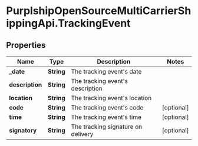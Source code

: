 # PurplshipOpenSourceMultiCarrierShippingApi.TrackingEvent

## Properties
Name | Type | Description | Notes
------------ | ------------- | ------------- | -------------
**_date** | **String** | The tracking event&#x27;s date | 
**description** | **String** | The tracking event&#x27;s description | 
**location** | **String** | The tracking event&#x27;s location | 
**code** | **String** | The tracking event&#x27;s code | [optional] 
**time** | **String** | The tracking event&#x27;s time | [optional] 
**signatory** | **String** | The tracking signature on delivery | [optional] 
